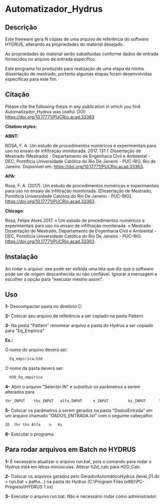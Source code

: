 # Automatizador_Hydrus

## Descrição
Este freeware gera N cópias de uma arquivo de referência do software HYDRUS, alterando as propriedades do material desejado. 

As propriedades do material serão substituidas conforme dados de entrada fornecidos no arquivo de entrada específico.

Este programa foi produzido para realização de uma etapa da minha dissertação de mestrado, portanto algumas etapas foram desenvolvidas específicas para este fim.

## Citação
Please cite the following thesis in any publication in which you find Automatizador_Hydrus was useful.
DOI:  https://doi.org/10.17771/PUCRio.acad.33363

__Citation styles:__

__ABNT:__

ROSA, F. A. Um estudo de procedimentos numéricos e experimentais para uso no ensaio de infiltração monitorada. 2017. 131 f. Dissertação de Mestrado (Mestrado) - Departamento de Engenharia Civil e Ambiental - DEC, Pontifícia Universidade Católica do Rio De Janeiro - PUC-RIO, Rio de Janeiro. Disponível em: https://doi.org/10.17771/PUCRio.acad.33363.


__APA:__

Rosa, F. A. (2017). Um estudo de procedimentos numéricos e experimentais para uso no ensaio de infiltração monitorada. [Dissertação de Mestrado, Pontifícia Universidade Católica do Rio De Janeiro - PUC-RIO]. https://doi.org/10.17771/PUCRio.acad.33363. 


__Chicago:__

Rosa, Felipe Alves 2017. « Um estudo de procedimentos numéricos e experimentais para uso no ensaio de infiltração monitorada. » Mestrado Dissertação de Mestrado, Departamento de Engenharia Civil e Ambiental - DEC, Pontifícia Universidade Católica do Rio De Janeiro - PUC-RIO. https://doi.org/10.17771/PUCRio.acad.33363.

## Instalação
Ao rodar o arquivo .exe pode ser exibida uma tela que diz que o software pode ser de origem desconhecida ou não confiável. Ignorar a mensagem e escolher a opção para "executar mesmo assim".

## Uso

__1-__ Descompactar pasta no diretório C:

__2-__ Colocar seu arquivo de referência a ser copiado na pasta Pattern

__3-__ Na pasta "Pattern" renomear arquivo e pasta do Hydrus a ser copiado para "Eq_Empirica"

__Ex.:__ 

  O nome do arquivo deverá ser:
```markdown
  Eq_empirica.h3d
```
  O nome da pasta deverá ser:
```markdown
  H3D_Eq_empirica
```
__4-__ Abrir o arquivo "Selector.IN" e substituir os parâmetros a serem alterados para
```markdown
thr_INPUT    ths_INPUT   alfa_INPUT     n_INPUT         ks_INPUT      l_INPUT
```
__5-__ Colocar os parâmetros a serem gerados na pasta "DadosEntrada" em um arquivo chamado "DADOS_ENTRADA.txt" com o seguinte cabeçalho:
```markdown
ID	thr	ths	Alfa	n	Ks
```
__6-__ Executar o programa 


## Para rodar arquivos em Batch no HYDRUS

__1-__ É necessário atualizar o arquivo run.bat, pois o comando para rodar o Hydrus está em letras minúsculas. Alterar h2d_calc para H2D_Calc


__2-__ Colocar os arquivos gerados pelo GeradorAutomáticoHydrus (level_01.dir + run.bat + paths...) na pasta do Hydrus (C:\Program Files (x86)\PC-Progress\HYDRUS 1.xx)


__3-__ Executar o arquivo run.bat. Não é necessário rodar como administrador

